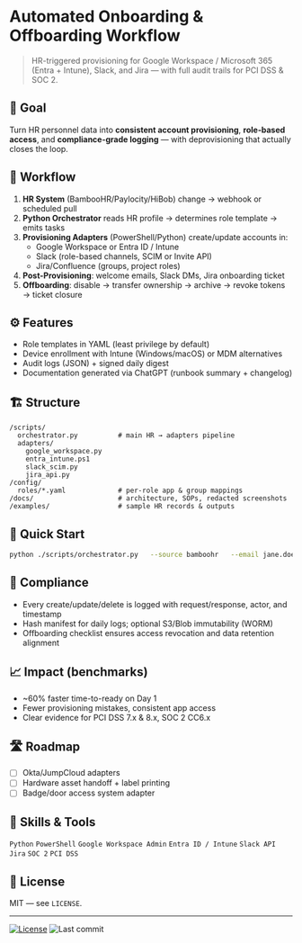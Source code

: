 # Automated Onboarding & Offboarding Workflow

> HR-triggered provisioning for Google Workspace / Microsoft 365 (Entra + Intune), Slack, and Jira — with full audit trails for PCI DSS & SOC 2.

## 🎯 Goal
Turn HR personnel data into **consistent account provisioning**, **role‑based access**, and **compliance-grade logging** — with deprovisioning that actually closes the loop.

## 🧩 Workflow
1. **HR System** (BambooHR/Paylocity/HiBob) change → webhook or scheduled pull
2. **Python Orchestrator** reads HR profile → determines role template → emits tasks
3. **Provisioning Adapters** (PowerShell/Python) create/update accounts in:
   - Google Workspace or Entra ID / Intune
   - Slack (role-based channels, SCIM or Invite API)
   - Jira/Confluence (groups, project roles)
4. **Post-Provisioning**: welcome emails, Slack DMs, Jira onboarding ticket
5. **Offboarding**: disable → transfer ownership → archive → revoke tokens → ticket closure

## ⚙️ Features
- Role templates in YAML (least privilege by default)
- Device enrollment with Intune (Windows/macOS) or MDM alternatives
- Audit logs (JSON) + signed daily digest
- Documentation generated via ChatGPT (runbook summary + changelog)

## 🏗️ Structure
```
/scripts/
  orchestrator.py          # main HR → adapters pipeline
  adapters/
    google_workspace.py
    entra_intune.ps1
    slack_scim.py
    jira_api.py
/config/
  roles/*.yaml             # per‑role app & group mappings
/docs/                     # architecture, SOPs, redacted screenshots
/examples/                 # sample HR records & outputs
```

## 🚀 Quick Start
```bash
python ./scripts/orchestrator.py   --source bamboohr   --email jane.doe@company.com   --role "Finance Analyst"   --dry-run
```

## 🔐 Compliance
- Every create/update/delete is logged with request/response, actor, and timestamp
- Hash manifest for daily logs; optional S3/Blob immutability (WORM)
- Offboarding checklist ensures access revocation and data retention alignment

## 📈 Impact (benchmarks)
- ~60% faster time-to-ready on Day 1
- Fewer provisioning mistakes, consistent app access
- Clear evidence for PCI DSS 7.x & 8.x, SOC 2 CC6.x

## 🛣️ Roadmap
- [ ] Okta/JumpCloud adapters
- [ ] Hardware asset handoff + label printing
- [ ] Badge/door access system adapter

## 🧠 Skills & Tools
`Python` `PowerShell` `Google Workspace Admin` `Entra ID / Intune` `Slack API` `Jira` `SOC 2` `PCI DSS`

## 📝 License
MIT — see `LICENSE`.

---

[![License](https://img.shields.io/badge/License-MIT-blue.svg)](LICENSE)
![Last commit](https://img.shields.io/github/last-commit/suresh-1001/hr-onboarding-automation)
